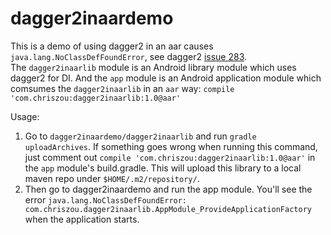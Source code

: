 # dagger2inaardemo
This is a demo of using dagger2 in an aar causes `java.lang.NoClassDefFoundError`, see dagger2 [issue 283](https://github.com/google/dagger/issues/283).  
The `dagger2inaarlib` module is an Android library module which uses dagger2 for DI. And the `app` module is an Android application module which comsumes the `dagger2inaarlib` in an `aar` way: `compile 'com.chriszou:dagger2inaarlib:1.0@aar'`  

Usage:  
1. Go to `dagger2inaardemo/dagger2inaarlib` and run `gradle uploadArchives`. If something goes wrong when running this command, just comment out `compile 'com.chriszou:dagger2inaarlib:1.0@aar'` in the `app` module's build.gradle. This will upload this library to a local maven repo under `$HOME/.m2/repository/`.  
2. Then go to dagger2inaardemo and run the app module. You'll see the error `java.lang.NoClassDefFoundError: com.chriszou.dagger2inaarlib.AppModule_ProvideApplicationFactory` when the application starts.
